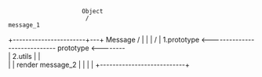 

                         Object
                          /                                           message_1
+-----------------------+---+                    Message             /
|                           |                       |               /
|    1.prototype <----------------------------- prototype <-------- \
|    2.utils                |                       |                \
|                           |                    render               message_2
|                           |
|                           |
+---------------------------+
